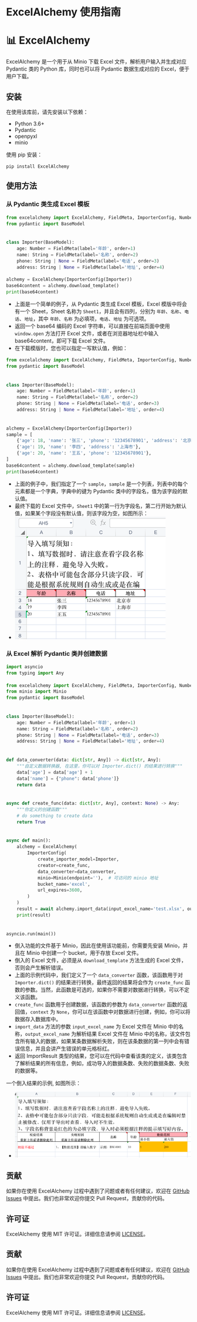 # ExcelAlchemy 使用指南

# 📊 ExcelAlchemy

ExcelAlchemy 是一个用于从 Minio 下载 Excel 文件，解析用户输入并生成对应 Pydantic 类的 Python 库，同时也可以将 Pydantic 数据生成对应的 Excel，便于用户下载。

## 安装

在使用该库前，请先安装以下依赖：

- Python 3.6+
- Pydantic
- openpyxl
- minio

使用 pip 安装：

```
pip install ExcelAlchemy
```

## 使用方法

### 从 Pydantic 类生成 Excel 模板

```python
from excelalchemy import ExcelAlchemy, FieldMeta, ImporterConfig, Number, String
from pydantic import BaseModel


class Importer(BaseModel):
    age: Number = FieldMeta(label='年龄', order=1)
    name: String = FieldMeta(label='名称', order=2)
    phone: String | None = FieldMeta(label='电话', order=3)
    address: String | None = FieldMeta(label='地址', order=4)

alchemy = ExcelAlchemy(ImporterConfig(Importer))
base64content = alchemy.download_template()
print(base64content)

```
* 上面是一个简单的例子，从 Pydantic 类生成 Excel 模板，Excel 模版中将会有一个 Sheet，Sheet 名称为 `Sheet1`，并且会有四列，分别为 `年龄`、`名称`、`电话`、`地址`，其中 `年龄`、`名称` 为必填项，`电话`、`地址` 为可选项。
* 返回一个 base64 编码的 Excel 字符串，可以直接在前端页面中使用 `window.open` 方法打开 Excel 文件，或者在浏览器地址栏中输入 base64content，即可下载 Excel 文件。
* 在下载模版时，您也可以指定一写默认值，例如：

```python
from excelalchemy import ExcelAlchemy, FieldMeta, ImporterConfig, Number, String
from pydantic import BaseModel


class Importer(BaseModel):
    age: Number = FieldMeta(label='年龄', order=1)
    name: String = FieldMeta(label='名称', order=2)
    phone: String | None = FieldMeta(label='电话', order=3)
    address: String | None = FieldMeta(label='地址', order=4)


alchemy = ExcelAlchemy(ImporterConfig(Importer))
sample = [
    {'age': 18, 'name': '张三', 'phone': '12345678901', 'address': '北京市'},
    {'age': 19, 'name': '李四', 'address': '上海市'},
    {'age': 20, 'name': '王五', 'phone': '12345678901'},
]
base64content = alchemy.download_template(sample)
print(base64content)
```

* 上面的例子中，我们指定了一个 `sample`，`sample` 是一个列表，列表中的每个元素都是一个字典，字典中的键为 Pydantic 类中的字段名，值为该字段的默认值。
* 最终下载的 Excel 文件中，`Sheet1` 中的第一行为字段名，第二行开始为默认值，如果某个字段没有默认值，则该字段为空，如图所示：
* ![image](./images/001_sample_template.png)

### 从 Excel 解析 Pydantic 类并创建数据

```python
import asyncio
from typing import Any

from excelalchemy import ExcelAlchemy, FieldMeta, ImporterConfig, Number, String
from minio import Minio
from pydantic import BaseModel


class Importer(BaseModel):
    age: Number = FieldMeta(label='年龄', order=1)
    name: String = FieldMeta(label='名称', order=2)
    phone: String | None = FieldMeta(label='电话', order=3)
    address: String | None = FieldMeta(label='地址', order=4)


def data_converter(data: dict[str, Any]) -> dict[str, Any]:
    """自定义数据转换器, 在这里，你可以对 Importer.dict() 的结果进行转换"""
    data['age'] = data['age'] + 1
    data['name'] = {"phone": data['phone']}
    return data


async def create_func(data: dict[str, Any], context: None) -> Any:
    """你定义的创建函数"""
    # do something to create data
    return True


async def main():
    alchemy = ExcelAlchemy(
        ImporterConfig(
            create_importer_model=Importer,
            creator=create_func,
            data_converter=data_converter,
            minio=Minio(endpoint=''),  # 可访问的 minio 地址
            bucket_name='excel',
            url_expires=3600,
        )
    )
    result = await alchemy.import_data(input_excel_name='test.xlsx', output_excel_name="test.xlsx")
    print(result)


asyncio.run(main())
```

* 倒入功能的文件基于 Minio，因此在使用该功能前，你需要先安装 Minio，并且在 Minio 中创建一个 bucket，用于存放 Excel 文件。
* 倒入的 Excel 文件，必须是从 `download_template` 方法生成的 Excel 文件，否则会产生解析错误。
* 上面的示例代码中，我们定义了一个 `data_converter` 函数，该函数用于对 `Importer.dict()` 的结果进行转换，最终返回的结果将会作为 `create_func` 函数的参数。当然，此函数是可选的，如果你不需要对数据进行转换，可以不定义该函数。
* `create_func` 函数用于创建数据，该函数的参数为 `data_converter` 函数的返回值，`context` 为 `None`，你可以在该函数中对数据进行创建，例如，你可以将数据存入数据库中。
* `import_data` 方法的参数 `input_excel_name` 为 Excel 文件在 Minio 中的名称，`output_excel_name` 为解析结果 Excel 文件在 Minio 中的名称，该文件包含所有输入的数据，如果某条数据解析失败，则在该条数据的第一列中会有错误信息，并且会讲产生错误的单元格标红。
*  返回 ImportResult 类型的结果，您可以在代码中查看该类的定义，该类包含了解析结果的所有信息，例如，成功导入的数据条数、失败的数据条数、失败的数据等。

一个倒入结果的示例, 如图所示：
* ![image](./images/002_import_result.png)



## 贡献

如果你在使用 ExcelAlchemy 过程中遇到了问题或者有任何建议，欢迎在 [GitHub Issues](https://github.com/username/repo/issues) 中提出。我们也非常欢迎你提交 Pull Request，贡献你的代码。

## 许可证

ExcelAlchemy 使用 MIT 许可证。详细信息请参阅 [LICENSE](https://github.com/username/repo/blob/main/LICENSE)。
## 贡献

如果你在使用 ExcelAlchemy 过程中遇到了问题或者有任何建议，欢迎在 [GitHub Issues](https://github.com/SundayWindy/ExcelAlchemy/issues) 中提出。我们也非常欢迎你提交 Pull Request，贡献你的代码。

## 许可证

ExcelAlchemy 使用 MIT 许可证。详细信息请参阅 [LICENSE](https://github.com/SundayWindy/ExcelAlchemy/blob/master/LICENSE)。